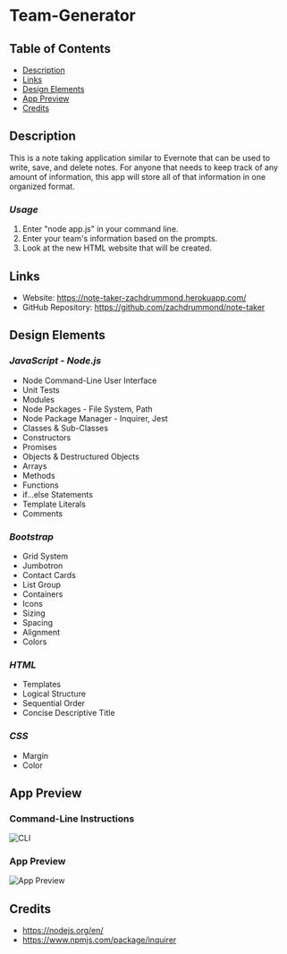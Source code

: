 # Team-Generator

## Table of Contents
* [Description](#Description)
* [Links](#Links)
* [Design Elements](#Design-Elements)
* [App Preview](#App-Preview)
* [Credits](#Credits)

## Description
This is a note taking application similar to Evernote that can be used to write, save, and delete notes. For anyone that needs to keep track of any amount of information, this app will store all of that information in one organized format.

### *Usage*
1. Enter "node app.js" in your command line.
2. Enter your team's information based on the prompts.
3. Look at the new HTML website that will be created.

## Links
* Website: https://note-taker-zachdrummond.herokuapp.com/
* GitHub Repository: https://github.com/zachdrummond/note-taker

## Design Elements
### *JavaScript - Node.js*
* Node Command-Line User Interface
* Unit Tests
* Modules
* Node Packages - File System, Path
* Node Package Manager - Inquirer, Jest
* Classes & Sub-Classes
* Constructors
* Promises
* Objects & Destructured Objects
* Arrays
* Methods
* Functions
* if...else Statements
* Template Literals
* Comments

### *Bootstrap*
* Grid System
* Jumbotron
* Contact Cards
* List Group
* Containers
* Icons
* Sizing
* Spacing
* Alignment
* Colors

### *HTML*
* Templates
* Logical Structure
* Sequential Order
* Concise Descriptive Title

### *CSS*
* Margin
* Color

## App Preview
### Command-Line Instructions
![CLI](./Assets/images/)
### App Preview
![App Preview](./Assets/images/)

## Credits
* https://nodejs.org/en/
* https://www.npmjs.com/package/inquirer